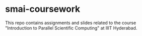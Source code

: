 # smai-coursework
This repo contains assignments and slides related to the course "Introduction to Parallel Scientific Computing" at IIIT Hyderabad.
